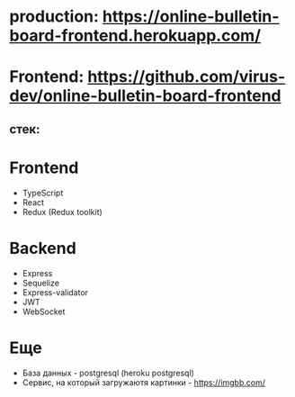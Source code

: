 # production: https://online-bulletin-board-frontend.herokuapp.com/

# Frontend: https://github.com/virus-dev/online-bulletin-board-frontend

## стек:

# Frontend
- TypeScript
- React
- Redux (Redux toolkit)

# Backend
- Express
- Sequelize
- Express-validator
- JWT
- WebSocket

# Еще
- База данных - postgresql (heroku postgresql)
- Сервис, на который загружаютя картинки - https://imgbb.com/

